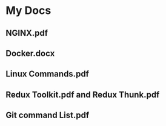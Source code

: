 # My Docs
## NGINX.pdf
## Docker.docx
## Linux Commands.pdf
## Redux Toolkit.pdf and Redux Thunk.pdf
## Git command List.pdf
